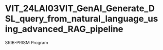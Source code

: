 # VIT_24LAI03VIT_GenAI_Generate_DSL_query_from_natural_language_using_advanced_RAG_pipeline
SRIB-PRISM Program

